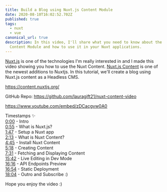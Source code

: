 ```yaml
---
title: Build a Blog using Nuxt.js Content Module
date: 2020-08-10T16:02:52.702Z
published: true
tags:
  - nuxt
  - vue
canonical_url: true
description: In this video, I'll share what you need to know about the Nuxt
  Content Module and how to use it in your Nuxt applications.
---
```

[Nuxt.js](https://nuxtjs.org) is one of the technologies I'm really interested in and I made this video showing you how to use the Nuxt Content. [Nuxt.js Content](https://content.nuxtjs.org) is one of the newest additions to Nuxtjs. In this tutorial, we'll create a blog using Nuxt.js content as a Headless CMS. 

https://content.nuxtjs.org/

GitHub Repo: https://github.com/lauragift21/nuxt-content-video

https://www.youtube.com/embed/zDCacgvw0A0

Timestamps ✨   
[0:00](https://www.youtube.com/watch?v=zDCacgvw0A0&t=0s) -  Intro   
[0:55](https://www.youtube.com/watch?v=zDCacgvw0A0&t=55s) -  What is Nuxt.js?  
[1:47](https://www.youtube.com/watch?v=zDCacgvw0A0&t=107s) -  Setup a Nuxt app  
[2:13](https://www.youtube.com/watch?v=zDCacgvw0A0&t=133s) -  What is Nuxt Content?  
[4:45](https://www.youtube.com/watch?v=zDCacgvw0A0&t=285s) -  Install Nuxt Content   
[5:18](https://www.youtube.com/watch?v=zDCacgvw0A0&t=318s) -  Creating Content    
[7:31](https://www.youtube.com/watch?v=zDCacgvw0A0&t=451s) -  Fetching and Displaying Content  
[15:42](https://www.youtube.com/watch?v=zDCacgvw0A0&t=942s) - Live Editing in Dev Mode  
[16:16](https://www.youtube.com/watch?v=zDCacgvw0A0&t=976s) - API Endpoints Preview  
[16:54](https://www.youtube.com/watch?v=zDCacgvw0A0&t=1014s) - Static Deployment  
[18:04](https://www.youtube.com/watch?v=zDCacgvw0A0&t=1084s) -  Outro and Subscribe :)

Hope you enjoy the video :)


